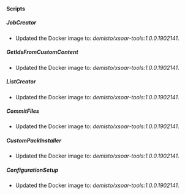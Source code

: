 
#### Scripts

##### JobCreator

- Updated the Docker image to: *demisto/xsoar-tools:1.0.0.1902141*.
##### GetIdsFromCustomContent

- Updated the Docker image to: *demisto/xsoar-tools:1.0.0.1902141*.
##### ListCreator

- Updated the Docker image to: *demisto/xsoar-tools:1.0.0.1902141*.
##### CommitFiles

- Updated the Docker image to: *demisto/xsoar-tools:1.0.0.1902141*.
##### CustomPackInstaller

- Updated the Docker image to: *demisto/xsoar-tools:1.0.0.1902141*.
##### ConfigurationSetup

- Updated the Docker image to: *demisto/xsoar-tools:1.0.0.1902141*.
